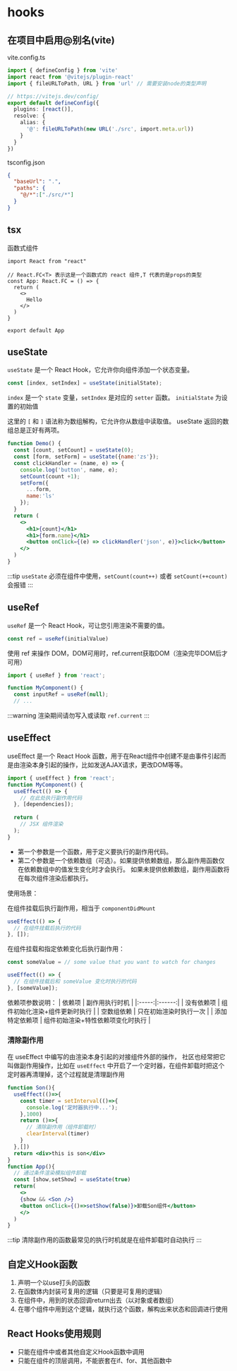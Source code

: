 # hooks
## 在项目中启用@别名(vite)
vite.config.ts
```ts
import { defineConfig } from 'vite'
import react from '@vitejs/plugin-react'
import { fileURLToPath, URL } from 'url' // 需要安装node的类型声明

// https://vitejs.dev/config/
export default defineConfig({
  plugins: [react()],
  resolve: {
    alias: {
      '@': fileURLToPath(new URL('./src', import.meta.url))
    }
  }
})

```
tsconfig.json
```json
{
  "baseUrl": ".",
  "paths": {
    "@/*":["./src/*"]
  }
}
```

## tsx
函数式组件
```tsx
import React from "react"

// React.FC<T> 表示这是一个函数式的 react 组件,T 代表的是props的类型
const App: React.FC = () => {
  return (
    <>
      Hello
    </>
  )
}

export default App
```
## useState
`useState` 是一个 React Hook，它允许你向组件添加一个状态变量。
```js
const [index, setIndex] = useState(initialState);
```
`index` 是一个 `state` 变量，`setIndex` 是对应的 `setter` 函数。 `initialState` 为设置的初始值

这里的 `[` 和 `]` 语法称为数组解构，它允许你从数组中读取值。 useState 返回的数组总是正好有两项。


```jsx
function Demo() {
  const [count, setCount] = useState(0);
  const [form, setForm] = useState({name:'zs'});
  const clickHandler = (name, e) => {
    console.log('button', name, e);
    setCount(count +1);
    setForm({
      ...form,
      name:'ls'
    });
  }
  return (
    <>
      <h1>{count}</h1>
      <h1>{form.name}</h1>
      <button onClick={(e) => clickHandler('json', e)}>click</button>
    </>
  )
}
```
:::tip
`useState` 必须在组件中使用，`setCount(count++)` 或者 `setCount(++count)` 会报错
:::


## useRef
`useRef` 是一个 React Hook，可让您引用渲染不需要的值。

```jsx
const ref = useRef(initialValue)
```
使用 ref 来操作 DOM，DOM可用时，ref.current获取DOM（渲染完毕DOM后才可用）
```jsx
import { useRef } from 'react';

function MyComponent() {
  const inputRef = useRef(null);
  // ...
```

:::warning
渲染期间请勿写入或读取 `ref.current`
:::

## useEffect
useEffect 是一个 React Hook 函数，用于在React组件中创建不是由事件引起而是由渲染本身引起的操作，比如发送AJAX请求，更改DOM等等。
```jsx
import { useEffect } from 'react';
function MyComponent() {
  useEffect(() => {
    // 在此处执行副作用代码
  }, [dependencies]);
  
  return (
    // JSX 组件渲染
  );
}
```
- 第一个参数是一个函数，用于定义要执行的副作用代码。
- 第二个参数是一个依赖数组（可选）。如果提供依赖数组，那么副作用函数仅在依赖数组中的值发生变化时才会执行。
如果未提供依赖数组，副作用函数将在每次组件渲染后都执行。

使用场景：

在组件挂载后执行副作用，相当于 `componentDidMount`
```jsx
useEffect(() => {
  // 在组件挂载后执行的代码
}, []);
```
在组件挂载和指定依赖变化后执行副作用：
```jsx
const someValue = // some value that you want to watch for changes

useEffect(() => {
  // 在组件挂载后和 someValue 变化时执行的代码
}, [someValue]);

```

依赖项参数说明：
| 依赖项 | 副作用执行时机 |
|:-----:|:------:|
| 没有依赖项 | 组件初始化渲染+组件更新时执行 |
| 空数组依赖 | 只在初始渲染时执行一次 |
| 添加特定依赖项 | 组件初始渲染+特性依赖项变化时执行 |

### 清除副作用
在 useEffect 中编写的由渲染本身引起的对接组件外部的操作，
社区也经常把它叫做副作用操作，比如在 `useEffect` 中开启了一个定时器，在组件卸载时把这个定时器再清理掉，这个过程就是清理副作用
```jsx
function Son(){
  useEffect(()=>{
    const timer = setInterval(()=>{
      console.log('定时器执行中...');
    },1000)
    return ()=>{
      // 清除副作用（组件卸载时）
      clearInterval(timer)
    }
  },[])
  return <div>this is son</div>
}
function App(){
  // 通过条件渲染模拟组件卸载
  const [show,setShow] = useState(true)
  return(
    <>
    {show && <Son />}
    <button onClick={()=>setShow(false)}>卸载Son组件</button>
    </>
  )
}
```
:::tip
清除副作用的函数最常见的执行时机就是在组件卸载时自动执行
:::


## 自定义Hook函数
1. 声明一个以use打头的函数
2. 在函数体内封装可复用的逻辑（只要是可复用的逻辑）
3. 在组件中，用到的状态回调return出去（以对象或者数组）
4. 在哪个组件中用到这个逻辑，就执行这个函数，解构出来状态和回调进行使用

## React Hooks使用规则
- 只能在组件中或者其他自定义Hook函数中调用
- 只能在组件的顶层调用，不能嵌套在if、for、其他函数中 
